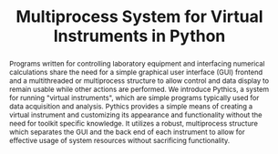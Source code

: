---
title: Multiprocess System for Virtual Instruments in Python
abstract: Programs written for controlling laboratory equipment and interfacing numerical calculations share the need for a simple graphical user interface (GUI) frontend and a multithreaded or multiprocess structure to allow control and data display to remain usable while other actions are performed. We introduce Pythics, a system for running "virtual instruments", which are simple programs typically used for data acquisition and analysis. Pythics provides a simple means of creating a virtual instrument and customizing its appearance and functionality without the need for toolkit specific knowledge. It utilizes a robust, multiprocess structure which separates the GUI and the back end of each instrument to allow for effective usage of system resources without sacrificing functionality.
---